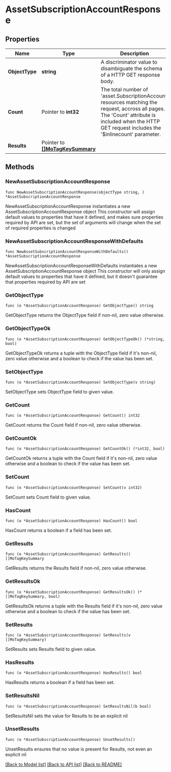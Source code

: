 # AssetSubscriptionAccountResponse

## Properties

Name | Type | Description | Notes
------------ | ------------- | ------------- | -------------
**ObjectType** | **string** | A discriminator value to disambiguate the schema of a HTTP GET response body. | 
**Count** | Pointer to **int32** | The total number of &#39;asset.SubscriptionAccount&#39; resources matching the request, accross all pages. The &#39;Count&#39; attribute is included when the HTTP GET request includes the &#39;$inlinecount&#39; parameter. | [optional] 
**Results** | Pointer to [**[]MoTagKeySummary**](MoTagKeySummary.md) |  | [optional] 

## Methods

### NewAssetSubscriptionAccountResponse

`func NewAssetSubscriptionAccountResponse(objectType string, ) *AssetSubscriptionAccountResponse`

NewAssetSubscriptionAccountResponse instantiates a new AssetSubscriptionAccountResponse object
This constructor will assign default values to properties that have it defined,
and makes sure properties required by API are set, but the set of arguments
will change when the set of required properties is changed

### NewAssetSubscriptionAccountResponseWithDefaults

`func NewAssetSubscriptionAccountResponseWithDefaults() *AssetSubscriptionAccountResponse`

NewAssetSubscriptionAccountResponseWithDefaults instantiates a new AssetSubscriptionAccountResponse object
This constructor will only assign default values to properties that have it defined,
but it doesn't guarantee that properties required by API are set

### GetObjectType

`func (o *AssetSubscriptionAccountResponse) GetObjectType() string`

GetObjectType returns the ObjectType field if non-nil, zero value otherwise.

### GetObjectTypeOk

`func (o *AssetSubscriptionAccountResponse) GetObjectTypeOk() (*string, bool)`

GetObjectTypeOk returns a tuple with the ObjectType field if it's non-nil, zero value otherwise
and a boolean to check if the value has been set.

### SetObjectType

`func (o *AssetSubscriptionAccountResponse) SetObjectType(v string)`

SetObjectType sets ObjectType field to given value.


### GetCount

`func (o *AssetSubscriptionAccountResponse) GetCount() int32`

GetCount returns the Count field if non-nil, zero value otherwise.

### GetCountOk

`func (o *AssetSubscriptionAccountResponse) GetCountOk() (*int32, bool)`

GetCountOk returns a tuple with the Count field if it's non-nil, zero value otherwise
and a boolean to check if the value has been set.

### SetCount

`func (o *AssetSubscriptionAccountResponse) SetCount(v int32)`

SetCount sets Count field to given value.

### HasCount

`func (o *AssetSubscriptionAccountResponse) HasCount() bool`

HasCount returns a boolean if a field has been set.

### GetResults

`func (o *AssetSubscriptionAccountResponse) GetResults() []MoTagKeySummary`

GetResults returns the Results field if non-nil, zero value otherwise.

### GetResultsOk

`func (o *AssetSubscriptionAccountResponse) GetResultsOk() (*[]MoTagKeySummary, bool)`

GetResultsOk returns a tuple with the Results field if it's non-nil, zero value otherwise
and a boolean to check if the value has been set.

### SetResults

`func (o *AssetSubscriptionAccountResponse) SetResults(v []MoTagKeySummary)`

SetResults sets Results field to given value.

### HasResults

`func (o *AssetSubscriptionAccountResponse) HasResults() bool`

HasResults returns a boolean if a field has been set.

### SetResultsNil

`func (o *AssetSubscriptionAccountResponse) SetResultsNil(b bool)`

 SetResultsNil sets the value for Results to be an explicit nil

### UnsetResults
`func (o *AssetSubscriptionAccountResponse) UnsetResults()`

UnsetResults ensures that no value is present for Results, not even an explicit nil

[[Back to Model list]](../README.md#documentation-for-models) [[Back to API list]](../README.md#documentation-for-api-endpoints) [[Back to README]](../README.md)


